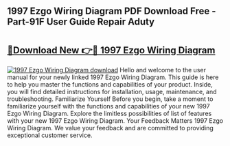 ## 1997 Ezgo Wiring Diagram PDF Download Free - Part-91F User Guide Repair Aduty

# <h2><a href="http://dfms3bg.blite.top/?on=1997+Ezgo+Wiring+Diagram">🔗Download New 👉🔴 1997 Ezgo Wiring Diagram</a></h2>

[![1997 Ezgo Wiring Diagram download](https://i.imgur.com/lujVjoI.png)](http://dfms3bg.blite.top/?on=1997+Ezgo+Wiring+Diagram)
Hello and welcome to the user manual for your newly linked 1997 Ezgo Wiring Diagram. This guide is here to help you master the functions and capabilities of your product. Inside, you will find detailed instructions for installation, usage, maintenance, and troubleshooting. Familiarize Yourself Before you begin, take a moment to familiarize yourself with the functions and capabilities of your new 1997 Ezgo Wiring Diagram. Explore the limitless possibilities of list of features with your new 1997 Ezgo Wiring Diagram. Your Feedback Matters 1997 Ezgo Wiring Diagram. We value your feedback and are committed to providing exceptional customer service.
